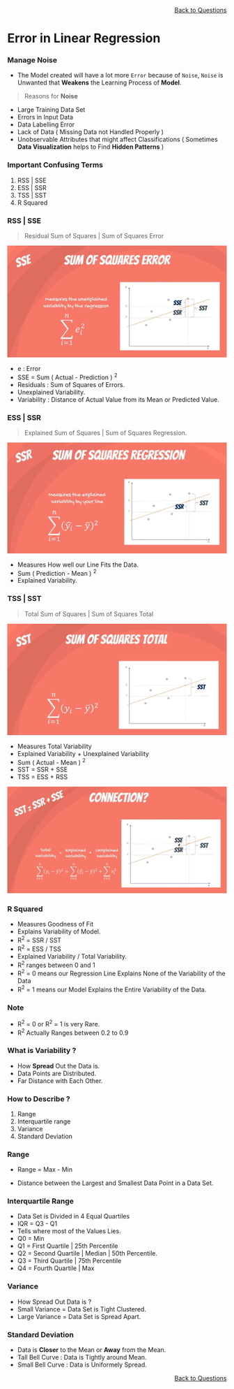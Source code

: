 <p align='right'><a align="right" href="https://github.com/KIRANKUMAR7296/Library/blob/main/Interview.md">Back to Questions</a></p>

# Error in Linear Regression

### Manage Noise
- The Model created will have a lot more `Error` because of `Noise`, `Noise` is Unwanted that **Weakens** the Learning Process of **Model**.

> Reasons for **Noise**
- Large Training Data Set
- Errors in Input Data 
- Data Labelling Error
- Lack of Data ( Missing Data not Handled Properly )
- Unobservable Attributes that might affect Classifications ( Sometimes **Data Visualization** helps to Find **Hidden Patterns** )

### Important Confusing Terms

1. RSS | SSE
2. ESS | SSR
3. TSS | SST
4. R Squared 

### RSS | SSE

> Residual Sum of Squares | Sum of Squares Error

![RSS|SSE](Image/SSE_RSS.jpg)

- e : Error
- SSE = Sum ( Actual - Prediction ) <sup>2</sup>
- Residuals : Sum of Squares of Errors.
- Unexplained Variability.
- Variability : Distance of Actual Value from its Mean or Predicted Value.

### ESS | SSR

> Explained Sum of Squares | Sum of Squares Regression.

![ESS|SSR](Image/SSR_ESS.jpg)

- Measures How well our Line Fits the Data.
- Sum ( Prediction - Mean ) <sup>2</sup>
- Explained Variability.

### TSS | SST

> Total Sum of Squares | Sum of Squares Total

![TSS|SST](Image/SST_TSS.jpg)

- Measures Total Variability
- Explained Variability + Unexplained Variability
- Sum ( Actual - Mean ) <sup>2</sup>
- SST = SSR + SSE
- TSS = ESS + RSS

![TSS](Image/All.jpg)

### R Squared

- Measures Goodness of Fit
- Explains Variability of Model.
- R<sup>2</sup> = SSR / SST
- R<sup>2</sup> = ESS / TSS
- Explained Variability / Total Variability.
- R<sup>2</sup> ranges between 0 and 1
- R<sup>2</sup> = 0 means our Regression Line Explains None of the Variability of the Data
- R<sup>2</sup> = 1 means our Model Explains the Entire Variability of the Data.

### Note

- R<sup>2</sup> = 0 or R<sup>2</sup> = 1 is very Rare.
- R<sup>2</sup> Actually Ranges between 0.2 to 0.9

### What is Variability ?

- How **Spread** Out the Data is. 
- Data Points are Distributed.  
- Far Distance with Each Other.

### How to Describe ?

1. Range
2. Interquartile range
3. Variance
4. Standard Deviation

### Range 

- Range = Max - Min

- Distance between the Largest and Smallest Data Point in a Data Set.

### Interquartile Range

- Data Set is Divided in 4 Equal Quartiles
- IQR = Q3 - Q1
- Tells where most of the Values Lies.
- Q0 = Min
- Q1 = First Quartile | 25th Percentile
- Q2 = Second Quartile | Median | 50th Percentile.
- Q3 = Third Quartile | 75th Percentile
- Q4 = Fourth Quartile | Max

### Variance

- How Spread Out Data is ?
- Small Variance = Data Set is Tight Clustered.
- Large Variance = Data Set is Spread Apart.

### Standard Deviation

- Data is **Closer** to the Mean or **Away** from the Mean.
- Tall Bell Curve : Data is Tightly around Mean.
- Small Bell Curve : Data is Uniformely Spread.

<p align='right'><a align="right" href="https://github.com/KIRANKUMAR7296/Library/blob/main/Interview.md">Back to Questions</a></p>

